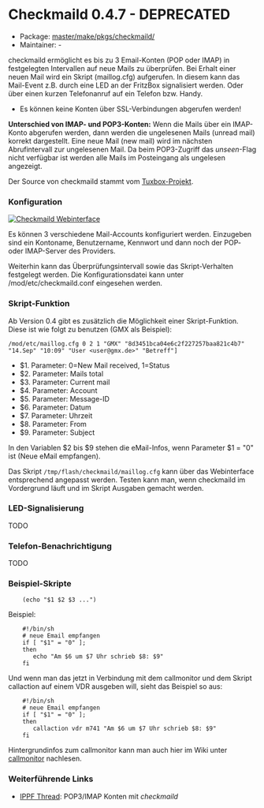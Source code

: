 # Checkmaild 0.4.7 - DEPRECATED
 - Package: [master/make/pkgs/checkmaild/](https://github.com/Freetz-NG/freetz-ng/tree/master/make/pkgs/checkmaild/)
 - Maintainer: -

checkmaild ermöglicht es bis zu 3 Email-Konten (POP oder IMAP) in
festgelegten Intervallen auf neue Mails zu überprüfen. Bei Erhalt einer
neuen Mail wird ein Skript (maillog.cfg) aufgerufen. In diesem kann das
Mail-Event z.B. durch eine LED an der FritzBox signalisiert werden. Oder
über einen kurzen Telefonanruf auf ein Telefon bzw. Handy.

 * Es können
keine Konten über SSL-Verbindungen abgerufen werden!

**Unterschied von IMAP- und POP3-Konten:** Wenn die Mails über ein
IMAP-Konto abgerufen werden, dann werden die ungelesenen Mails (unread
mail) korrekt dargestellt. Eine neue Mail (new mail) wird im nächsten
Abrufintervall zur ungelesenen Mail. Da beim POP3-Zugriff das
*unseen*-Flag nicht verfügbar ist werden alle Mails im Posteingang als
ungelesen angezeigt.

Der Source von checkmaild stammt vom
[Tuxbox-Projekt](http://cvs.tuxbox.org/cgi-bin/viewcvs.cgi/tuxbox/apps/tuxbox/plugins/tuxmail/daemon/).

### Konfiguration

[![Checkmaild Webinterface](../screenshots/219_md.png)](../screenshots/219.png)

Es können 3 verschiedene Mail-Accounts konfiguriert werden. Einzugeben
sind ein Kontoname, Benutzername, Kennwort und dann noch der POP- oder
IMAP-Server des Providers.

Weiterhin kann das Überprüfungsintervall sowie das Skript-Verhalten
festgelegt werden. Die Konfigurationsdatei kann unter
/mod/etc/checkmaild.conf eingesehen werden.

### Skript-Funktion

Ab Version 0.4 gibt es zusätzlich die Möglichkeit einer Skript-Funktion.
Diese ist wie folgt zu benutzen (GMX als Beispiel):

```
/mod/etc/maillog.cfg 0 2 1 "GMX" "8d3451bca04e6c2f227257baa821c4b7" "14.Sep" "10:09" "User <user@gmx.de>" "Betreff"]
```

-   $1. Parameter: 0=New Mail received, 1=Status
-   $2. Parameter: Mails total
-   $3. Parameter: Current mail
-   $4. Parameter: Account
-   $5. Parameter: Message-ID
-   $6. Parameter: Datum
-   $7. Parameter: Uhrzeit
-   $8. Parameter: From
-   $9. Parameter: Subject

In den Variablen $2 bis $9 stehen die eMail-Infos, wenn Parameter $1
= "0" ist (Neue eMail empfangen).

Das Skript `/tmp/flash/checkmaild/maillog.cfg` kann über das
Webinterface entsprechend angepasst werden. Testen kann man, wenn
checkmaild im Vordergrund läuft und im Skript Ausgaben gemacht werden.

### LED-Signalisierung

TODO

### Telefon-Benachrichtigung

TODO

### Beispiel-Skripte

```
    (echo "$1 $2 $3 ...")
```

Beispiel:

```
    #!/bin/sh
    # neue Email empfangen
    if [ "$1" = "0" ];
    then
       echo "Am $6 um $7 Uhr schrieb $8: $9"
    fi
```

Und wenn man das jetzt in Verbindung mit dem callmonitor und dem Skript
callaction auf einem VDR ausgeben will, sieht das Beispiel so aus:

```
    #!/bin/sh
    # neue Email empfangen
    if [ "$1" = "0" ];
    then
       callaction vdr m741 "Am $6 um $7 Uhr schrieb $8: $9"
    fi
```

Hintergrundinfos zum callmonitor kann man auch hier im Wiki unter
[callmonitor](callmonitor.md) nachlesen.

### Weiterführende Links

-   [IPPF
    Thread](http://www.ip-phone-forum.de/showthread.php?t=176375):
    POP3/IMAP Konten mit *checkmaild*


